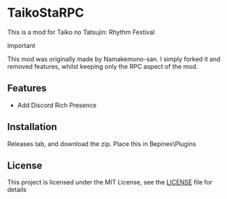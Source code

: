 # TaikoStaRPC

This is a mod for Taiko no Tatsujin: Rhythm Festival

> [!IMPORTANT]  
> This mod was originally made by Namakemono-san. I simply forked it and removed features, whilst keeping only the RPC aspect of the mod.

## Features

- Add Discord Rich Presence

## Installation

Releases tab, and download the zip. Place this in Bepinex\Plugins

## License

This project is licensed under the MIT License, see the [LICENSE](LICENSE) file for details
